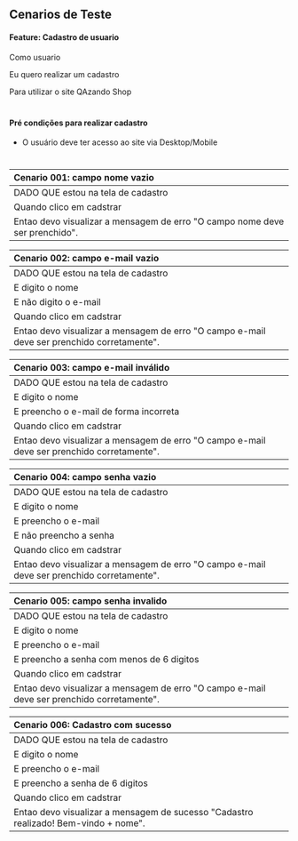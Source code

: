 ## Cenarios de Teste

 #### Feature: Cadastro de usuario

  Como usuario

  Eu quero realizar um cadastro

  Para utilizar o site QAzando Shop

  #

#### Pré condições para realizar cadastro

- O usuário deve ter acesso ao site via Desktop/Mobile
#


| Cenario 001:  campo nome vazio  |      
| :---------- | 
| DADO QUE estou na tela de cadastro|       
| Quando clico em cadstrar|
| Entao devo visualizar a mensagem de erro "O campo nome deve ser prenchido".|

| Cenario 002: campo e-mail vazio   |      
| :---------- | 
| DADO QUE estou na tela de cadastro|
| E digito o nome| 
| E não digito o e-mail|       
| Quando clico em cadstrar|
| Entao devo visualizar a mensagem de erro "O campo e-mail deve ser prenchido corretamente".|

| Cenario 003: campo e-mail inválido   |      
| :---------- | 
| DADO QUE estou na tela de cadastro| 
| E digito o nome|  
| E preencho o e-mail de forma incorreta|     
| Quando clico em cadstrar|
| Entao devo visualizar a mensagem de erro "O campo e-mail deve ser prenchido corretamente".|

| Cenario 004: campo senha vazio  |      
| :---------- | 
| DADO QUE estou na tela de cadastro| 
| E digito o nome|  
| E preencho o e-mail|  
| E não preencho a senha|     
| Quando clico em cadstrar|
| Entao devo visualizar a mensagem de erro "O campo e-mail deve ser prenchido corretamente".|

| Cenario 005: campo senha invalido |      
| :---------- | 
| DADO QUE estou na tela de cadastro| 
| E digito o nome|  
| E preencho o e-mail|  
| E preencho a senha com menos de 6 digitos|     
| Quando clico em cadstrar|
| Entao devo visualizar a mensagem de erro "O campo e-mail deve ser prenchido corretamente".|

| Cenario 006: Cadastro com sucesso |      
| :---------- | 
| DADO QUE estou na tela de cadastro| 
| E digito o nome|  
| E preencho o e-mail|  
| E preencho a senha de 6 digitos|     
| Quando clico em cadstrar|
| Entao devo visualizar a mensagem de sucesso "Cadastro realizado! Bem-vindo + nome".|

 
